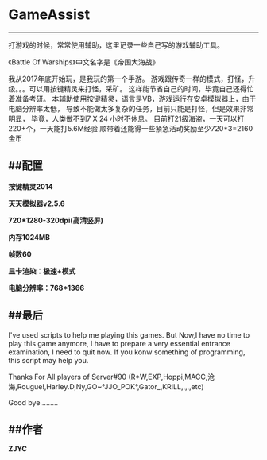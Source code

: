 # GameAssist
---

打游戏的时候，常常使用辅助，这里记录一些自己写的游戏辅助工具。

《Battle Of Warships》中文名字是《帝国大海战》

我从2017年底开始玩，是我玩的第一个手游。
游戏跟传奇一样的模式，打怪，升级。。。可以用按键精灵来打怪，采矿。
这样能节省自己的时间，毕竟自己还得忙着准备考研。
本辅助使用按键精灵，语言是VB，游戏运行在安卓模拟器上，由于电脑分辨率太低，
导致不能做太多复杂的任务，目前只能是打怪，但是效果非常明显，
毕竟，人类做不到7 X 24 小时不休息。
目前打21级海盗，一天可以打220+个，一天能打5.6M经验
顺带着还能得一些紧急活动奖励至少720*3=2160金币


##配置
----


**按键精灵2014**

**天天模拟器v2.5.6**

**720*1280-320dpi(高清竖屏)**

**内存1024MB**

**帧数60**

**显卡渲染：极速+模式**

**电脑分辨率：768*1366**


##最后
---

I've used scripts to help me playing this games.
But Now,I have no time to play this game anymore,
I have to prepare a very essential entrance examination,
I need to quit now.
If you konw something of programming, this script may help you.

Thanks For All players of Server#90
(R*W,EXP,Hoppi,MACC,沧海,Rougue!,Harley.D,Ny,GO~°JJO_POK°,Gator_,KRILL,,,,,etc)

Good bye.........


##作者
---

**ZJYC**




